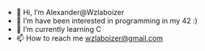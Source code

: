 - 👋 Hi, I’m Alexander@Wzlaboizer
- 👀 I’m have been interested in programming in my 42 :)
- 🌱 I’m currently learning C
- 📫 How to reach me wzlaboizer@gmail.com

<!---
Wzlaboizer/Wzlaboizer is a ✨ special ✨ repository because its `README.md` (this file) appears on your GitHub profile.
You can click the Preview link to take a look at your changes.
--->
